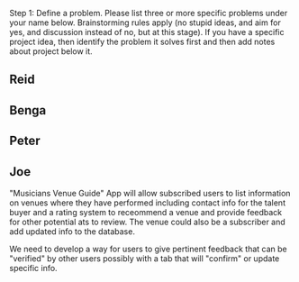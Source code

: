 Step 1: Define a problem.  Please list three or more specific problems under your name below.  Brainstorming rules apply (no stupid ideas, and aim for yes, and discussion instead of no, but at this stage).  If you have a specific project idea, then identify the problem it solves first and then add notes about project below it. 

## Reid


## Benga


## Peter


## Joe

"Musicians Venue Guide"
App will allow subscribed users to list information on venues where they have performed including contact info for the talent buyer
and a rating system to receommend a venue and provide feedback for other potential ats to review.
The venue could also be a subscriber and add updated info to the database.

We need to develop a way for users to give pertinent feedback that can be "verified" by other users possibly with a tab that will "confirm" or update specific info.




